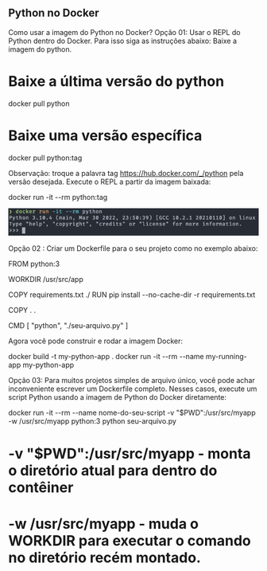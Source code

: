 ## Python no Docker

Como usar a imagem do Python no Docker?
Opção 01: Usar o REPL do Python dentro do Docker. Para isso siga as instruções abaixo:
Baixe a imagem do python.


# Baixe a última versão do python
docker pull python

# Baixe uma versão específica
docker pull python:tag

Observação: troque a palavra tag https://hub.docker.com/_/python pela versão desejada.
Execute o REPL a partir da imagem baixada:

docker run -it --rm python:tag

<img src='python-docker.jpg' />

Opção 02 : Criar um Dockerfile para o seu projeto como no exemplo abaixo:

FROM python:3

WORKDIR /usr/src/app

COPY requirements.txt ./
RUN pip install --no-cache-dir -r requirements.txt

COPY . .

CMD [ "python", "./seu-arquivo.py" ]


Agora você pode construir e rodar a imagem Docker:


docker build -t my-python-app .
docker run -it --rm --name my-running-app my-python-app


Opção 03: Para muitos projetos simples de arquivo único, você pode achar inconveniente escrever um Dockerfile completo. Nesses casos, execute um script Python usando a imagem de Python do Docker diretamente:


docker run -it --rm --name nome-do-seu-script -v "$PWD":/usr/src/myapp -w /usr/src/myapp python:3 python seu-arquivo.py
# -v "$PWD":/usr/src/myapp - monta o diretório atual para dentro do contêiner
# -w /usr/src/myapp - muda o WORKDIR para executar o comando no diretório recém montado.
